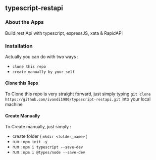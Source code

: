 ## typescript-restapi


### About the Apps
Build rest Api with typescript, expressJS, xata &amp; RapidAPI

### Installation
Actually you can do with two ways :
- `clone this repo`
- `create manually by your self`

#### Clone this Repo
To Clone this repo is very straight forward, just simply typing `git clone https://github.com/ivandi1980/typescript-restapi.git` into your local machine

#### Create Manually
To Create manually, just simply :
- create folder ( `mkdir <folder_name>` )
- run : `npm init -y`
- run : `npm i typescript --save-dev`
- run : `npm i @types/node --save-dev`